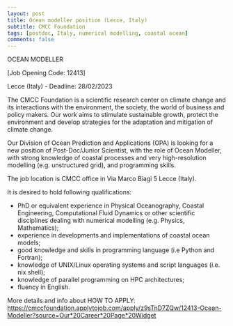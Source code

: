 ```yaml
---
layout: post
title: Ocean modeller position (Lecce, Italy)
subtitle: CMCC Foundation
tags: [postdoc, Italy, numerical modelling, coastal ocean]
comments: false
---
```

OCEAN MODELLER

[Job Opening Code: 12413]

Lecce (Italy) - Deadline: 28/02/2023


The CMCC Foundation is a scientific research center on climate change and
its interactions with the environment, the society, the world of business
and policy makers.
Our work aims to stimulate sustainable growth, protect the environment and
develop strategies for the adaptation and mitigation of climate change.

Our Division of Ocean Prediction and Applications (OPA) is looking for a
new position of Post-Doc/Junior Scientist, with the role of Ocean Modeller,
with strong knowledge of coastal processes and very high-resolution
modelling (e.g. unstructured grid), and programming skills.

The job location is CMCC office in Via Marco Biagi 5 Lecce (Italy).

It is desired to hold following qualifications:

- PhD or equivalent experience in Physical Oceanography, Coastal Engineering, Computational Fluid Dynamics or other scientific disciplines dealing with numerical modelling (e.g. Physics, Mathematics);
- experience in developments and implementations of coastal ocean models;
- good knowledge and skills in programming language (i.e Python and Fortran);
- knowledge of UNIX/Linux operating systems and script languages (i.e. nix shell);
- knowledge of parallel programming on HPC architectures;
- fluency in English.


More details and info about HOW TO APPLY:
https://cmccfoundation.applytojob.com/apply/z9sTnD7ZQw/12413-Ocean-Modeller?source=Our*20Career*20Page*20Widget
